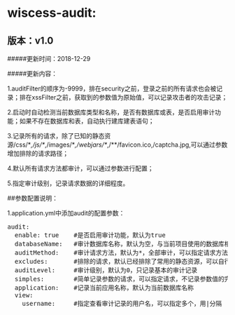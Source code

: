 # wiscess-audit:

## 版本：v1.0

#####更新时间：2018-12-29

#####更新内容：

1.auditFilter的顺序为-9999，排在security之前，登录之前的所有请求也会被记录；排在xssFilter之前，获取到的参数值为原始值，可以记录攻击者的攻击记录；<br/>

2.启动时自动检测当前数据库类型和名称，是否有数据库或表，是否启用审计功能；如果不存在数据库和表，自动执行建库建表语句；

3.记录所有的请求，除了已知的静态资源/css/\**,/js/\**,/images/\**,/webjars/\**,/\**/favicon.ico,/captcha.jpg,可以通过参数增加排除的请求路径；

4.默认所有请求方法都审计，可以通过参数进行配置；

5.指定审计级别，记录请求数据的详细程度。

##参数配置说明：

1.application.yml中添加audit的配置参数：<br/>
<pre>
audit:
  enable: true    #是否启用审计功能，默认为true
  databaseName:   #审计数据库名称，默认为空，与当前项目使用的数据库相同，为将审计记录与项目数据分开，可以指定审计专用的数据库；
  auditMethod:    #审计请求方法，默认为*，全部审计，可以指定请求方法，如GET|POST|PUT|OPTIONS等；
  excludes:       #排除的请求，默认已经排除了常用的静态资源，可以自行添加；
  auditLevel:     #审计级别，默认为0，只记录基本的审计记录
  simples:        #简单记录参数的请求，可以指定请求，不记录参数值的完整数据，只记录参数名称；
  application:    #记录当前应用名称，默认为当前数据库名称
  view:
    username:     #指定查看审计记录的用户名，可以指定多个，用|分隔
    
</pre>  
